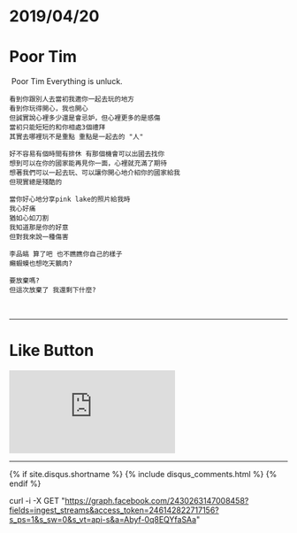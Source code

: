 # 2019/04/20
# Poor Tim
​
    Poor Tim
    Everything is unluck.

    看到你跟別人去當初我邀你一起去玩的地方
    看到你玩得開心，我也開心
    但誠實說心裡多少還是會忌妒，但心裡更多的是感傷
    當初只能短短的和你相處3個禮拜
    其實去哪裡玩不是重點 重點是一起去的 "人"

    好不容易有個時間有排休 有那個機會可以出國去找你
    想到可以在你的國家能再見你一面，心裡就充滿了期待
    想著我們可以一起去玩、可以讓你開心地介紹你的國家給我
    但現實總是殘酷的

    當你好心地分享pink lake的照片給我時
    我心好痛
    猶如心如刀割
    我知道那是你的好意
    但對我來說一種傷害

    李品皜 算了吧 也不瞧瞧你自己的樣子
    癩蝦蟆也想吃天鵝肉?

    要放棄嗎?
    但這次放棄了 我還剩下什麼?
​


* * *

# Like Button

<iframe class="lc-margin-top-64 lc-margin-bottom-32 lc-mobile" data-v-b66e9a5a="" frameborder="0" src="https://button.like.co/in/embed/s9443112/button"> </iframe>

* * *

{% if site.disqus.shortname %}
  {% include disqus_comments.html %}
{% endif %}

curl -i -X GET "https://graph.facebook.com/2430263147008458?fields=ingest_streams&access_token=246142822717156?s_ps=1&s_sw=0&s_vt=api-s&a=Abyf-0q8EQYfaSAa"
